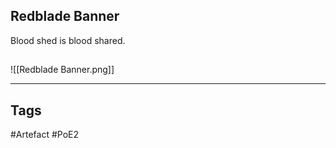 ## Redblade Banner
Blood shed is blood shared.
##
![[Redblade Banner.png]]

---
## Tags
#Artefact
#PoE2